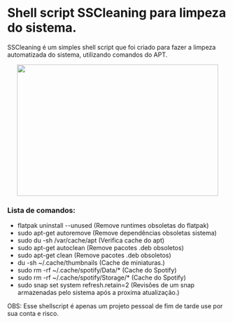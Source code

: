 # Shell script SSCleaning para limpeza do sistema.

SSCleaning é um simples shell script que foi criado para fazer a limpeza automatizada do sistema, utilizando comandos do APT.

<p align="center">
  <img width="460" height="300" src="https://raw.githubusercontent.com/odiegoduarte/sscleaningscript/master/sscleaning.gif">
</p>

### Lista de comandos:

 * flatpak uninstall --unused  (Remove runtimes obsoletas do flatpak)
 * sudo apt-get autoremove     (Remove dependências obsoletas sistema)
 * sudo du -sh /var/cache/apt  (Verifica cache do apt)
 * sudo apt-get autoclean      (Remove pacotes .deb obsoletos)
 * sudo apt-get clean          (Remove pacotes .deb obsoletos)
 * du -sh ~/.cache/thumbnails  (Cache de miniaturas.)
 * sudo rm -rf ~/.cache/spotify/Data/*     (Cache do Spotify)
 * sudo rm -rf ~/.cache/spotify/Storage/*  (Cache do Spotify)
  * sudo snap set system refresh.retain=2  (Revisões de um snap armazenadas pelo sistema após a proxima atualização.)  


OBS: Esse shellscript é apenas um projeto pessoal de fim de tarde use por sua conta e risco.


